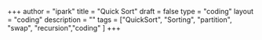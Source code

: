 +++
author = "ipark"
title = "Quick Sort"
draft =  false
type = "coding"
layout = "coding"
description = ""
tags = ["QuickSort", "Sorting", "partition", "swap", "recursion","coding"
]
+++
<script src="https://gist.github.com/ipark-CS/91548400c2b0e881c2f4927d8e8aa573.js"></script>
